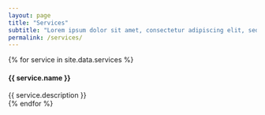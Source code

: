 ```yaml
---
layout: page
title: "Services"
subtitle: "Lorem ipsum dolor sit amet, consectetur adipiscing elit, sed do eiusmod tempor incididunt ut labore et dolore magna aliqua. Ut enim ad minim veniam, quis nostrud exercitation ullamco laboris nisi ut aliquip ex ea commodo consequat. Duis aute irure dolor in reprehenderit in voluptate velit esse cillum dolore eu fugiat nulla pariatur."
permalink: /services/
---
```


<div class="services">
{% for service in site.data.services %}
	<h4 class="service-name">{{ service.name }}</h4>
	<div class="service-description">{{ service.description }}</div>
{% endfor %}
</div>
